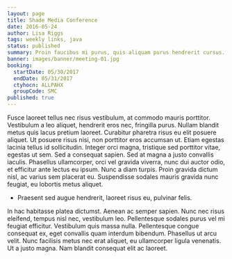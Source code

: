 ```yaml
---
layout: page
title: Shade Media Conference
date: 2016-05-24
author: Lisa Riggs
tags: weekly links, java
status: published
summary: Proin faucibus mi purus, quis aliquam purus hendrerit cursus.
banner: images/banner/meeting-01.jpg
booking:
  startDate: 05/30/2017
  endDate: 05/31/2017
  ctyhocn: ALLPAHX
  groupCode: SMC
published: true
---
```

Fusce laoreet tellus nec risus vestibulum, at commodo mauris porttitor. Vestibulum a leo aliquet, hendrerit eros nec, fringilla purus. Nullam blandit metus quis lacus pretium laoreet. Curabitur pharetra risus eu elit posuere aliquet. Ut posuere risus nisi, non porttitor eros accumsan ut. Etiam egestas lacinia tellus id sollicitudin. Integer orci magna, tristique sed porttitor vitae, egestas ut sem. Sed a consequat sapien. Sed at magna a justo convallis iaculis. Phasellus ullamcorper, orci vel gravida viverra, nunc dui auctor odio, et efficitur ante lectus eu ipsum. Nunc a diam turpis. Proin gravida dictum nisl, ac varius sem placerat eu. Suspendisse sodales mauris gravida nunc feugiat, eu lobortis metus aliquet.

* Praesent sed augue hendrerit, laoreet risus eu, pulvinar felis.

In hac habitasse platea dictumst. Aenean ac semper sapien. Nunc nec risus eleifend, tempus nisl nec, vestibulum leo. Pellentesque sodales purus vel mi feugiat efficitur. Vestibulum quis massa nulla. Pellentesque congue consequat ex, eget convallis quam interdum bibendum. Phasellus ut arcu velit. Nunc facilisis metus nec erat aliquet, eu ullamcorper ligula venenatis. Ut a justo magna. Nam blandit consequat elit ac laoreet.
